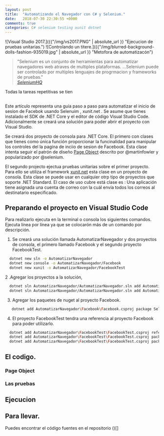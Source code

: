 ```yaml
---
layout: post
title:  "Automatizando el Navegador con C# y Selenium."
date:   2018-07-30 22:30:55 +0000
comments: true
categories: C# selenium testing xunit dotnet 
---
```



![Visual Studio 2017.]({{"/img/vs2017.PNG" | absolute_url }} "Ejecucion de pruebas unitarias.")
![Controlando un titere.]({{"/img/blurred-background-dolls-fashion-935019.jpg" | absolute_url }} "Metofora de automatizacón")
> "Selenium es un conjunto de herramientas para automatizar navegadores web  atraves de multiples plataformas.
  ...Selenium puede ser controlado por multiples lenguajes de progrmacion y frameworks de pruebas."  
<cite>[SeleniumHQ]()</cite>

Todas la tareas repetitivas se tien
## 
Este artículo representa una guía paso a paso para automatizar el inicio de sesion de Facebok usando Selenuim , xunit.net . 
Se asume que tienes instalado el SDK de .NET Core y el editor de código Visual Studio Code.
Adicionalmente se creará una solución para poder abrir el proyecto con Visual Studio.

Se creará dos proyecto de consola para .NET Core. 
El primero con clases que tienes como única función proporcionar la funcinalidad para 
manipular los controles del la pagina de inciio de sesion de Facebook. Esta clase intenta seguir el patrón de diseño 
[Page Object](https://martinfowler.com/bliki/PageObject.html) descrito por @martinfowler y popularizado por @selenium.


El segundo projecto ejectua pruebas unitarias sobre el primer proyecto. Para ello se utiliza el framework [xunit.net](https://xunit.github.io/) 
esta clase en un proyecto de consola. Esta clase se puede usar en cualquier otrp tipo de proyectos que soporte 
.NET Standard. El caso de uso cubre está clase es : 
Una aplicación tiene asignada una cuenta de correo con la cuál envía todos los correos al destinatario especificado.

## Preparando el proyecto en Visual Studio Code
Para realizarlo ejecuta en la terminal o consola los siguientes comandos. Ejecuta línea por línea ya que se colocarón más de 
un comando por descripción.
1. Se creará una solución llamada AutomatizarNavegador y dos proyectos de consola, el primero llamado Facebook y el 
segundo proyecto  FacebookTest.
```bash
  dotnet new sln -o AutomatizarNavegador
  dotnet new console -o AutomatizarNavegador/Facebook
  dotnet new xunit -o AutomatizarNavegador/FacebookTest
```
2 .Agregar los proyectos a la solución,
```bash
  dotnet sln AutomatizarNavegador/AutomatizarNavegador.sln add AutomatizarNavegador/Facebook/Facebook.csproj
  dotnet sln AutomatizarNavegador/AutomatizarNavegador.sln add AutomatizarNavegador/FacebookTest/FacebookTest.csproj
```
3. Agregar los paquetes de nuget al proyecto Facebook.
```bash
   dotnet add AutomatizarNavegador\Facebook\Facebook.csproj package Selenium.WebDriver
```
4. El proyecto FacebookTest tendra una referencia al proyecto Facebook para poder utilizarlo.
```bash
  dotnet add AutomatizarNavegador\FacebookTest\FacebookTest.csproj reference AutomatizarNavegador\Facebook\Facebook.csproj
  dotnet add AutomatizarNavegador\FacebookTest\FacebookTest.csproj package Selenium.Firefox.WebDriver
  dotnet add AutomatizarNavegador\FacebookTest\FacebookTest.csproj package Selenium.Chrome.WebDriver
```

## El codigo. 

### Page Object

### Las pruebas 

## Ejecucion 

## Para llevar.

Puedes encontrar el código fuentes en el repositorio ()[]